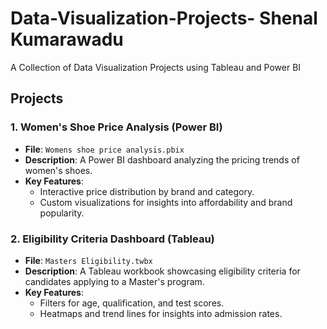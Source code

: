# Data-Visualization-Projects- Shenal Kumarawadu
A Collection of Data Visualization Projects using Tableau and Power BI

## Projects

### 1. Women's Shoe Price Analysis (Power BI)
- **File**: `Womens shoe price analysis.pbix`
- **Description**: A Power BI dashboard analyzing the pricing trends of women's shoes.
- **Key Features**: 
  - Interactive price distribution by brand and category.
  - Custom visualizations for insights into affordability and brand popularity.

### 2. Eligibility Criteria Dashboard (Tableau)
- **File**: `Masters Eligibility.twbx`
- **Description**: A Tableau workbook showcasing eligibility criteria for candidates applying to a Master's program.
- **Key Features**:
  - Filters for age, qualification, and test scores.
  - Heatmaps and trend lines for insights into admission rates.
